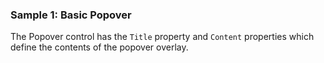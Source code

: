 ### Sample 1: Basic Popover

The Popover control has the `Title` property and `Content` properties 
which define the contents of the popover overlay.